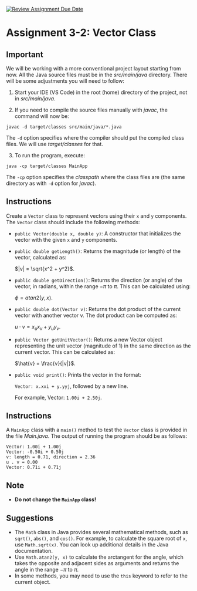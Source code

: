 [![Review Assignment Due Date](https://classroom.github.com/assets/deadline-readme-button-22041afd0340ce965d47ae6ef1cefeee28c7c493a6346c4f15d667ab976d596c.svg)](https://classroom.github.com/a/JKjrdkzW)
# Assignment 3-2: Vector Class

## Important

We will be working with a more conventional project layout starting from now. All the Java source files must be in the _src/main/java_ directory. There will be some adjustments you will need to follow:

1. Start your IDE (VS Code) in the root (home) directory of the project, not in _src/main/java_.

2. If you need to compile the source files manually with _javac_, the command will now be:

```
javac -d target/classes src/main/java/*.java
```

The `-d` option specifies where the compiler should put the compiled class files. We will use _target/classes_ for that.

3. To run the program, execute:

```
java -cp target/classes MainApp
```

The `-cp` option specifies the _classpath_ where the class files are (the same directory as with `-d` option for _javac_).

## Instructions

Create a `Vector` class to represent vectors using their `x` and `y` components. The `Vector` class should include the following methods:

- `public Vector(double x, double y)`: A constructor that initializes the vector with the given `x` and `y` components.

- `public double getLength()`: Returns the magnitude (or length) of the vector, calculated as:
  
  $|v| = \sqrt{x^2 + y^2}$.

- `public double getDirection()`: Returns the direction (or angle) of the vector, in radians, within the range $-\pi$ to $\pi$. This can be calculated using:

  $\phi = atan2(y, x)$.

- `public double dot(Vector v)`: Returns the dot product of the current vector with another vector v. The dot product can be computed as:

  $u \cdot v = x_u x_v + y_u y_v$.

- `public Vector getUnitVector()`: Returns a new Vector object representing the unit vector (magnitude of 1) in the same direction as the current vector. This can be calculated as:

  $\hat{v} = \frac{v}{|v|}$.

- `public void print()`: Prints the vector in the format:

  `Vector: x.xxi + y.yyj`, followed by a new line.

  For example, Vector: `1.00i + 2.50j`.

## Instructions

A `MainApp` class with a `main()` method to test the `Vector` class is provided in the file _Main.java_. The output of running the program should be as follows:

```
Vector: 1.00i + 1.00j
Vector: -0.50i + 0.50j
v: length = 0.71, direction = 2.36
u . v = 0.00
Vector: 0.71i + 0.71j
```

## Note

- **Do not change the `MainApp` class!**

## Suggestions

- The `Math` class in Java provides several mathematical methods, such as `sqrt()`, `abs()`, and `cos()`. For example, to calculate the square root of `x`, use `Math.sqrt(x)`. You can look up additional details in the Java documentation.
- Use `Math.atan2(y, x)` to calculate the arctangent for the angle, which takes the opposite and adjacent sides as arguments and returns the angle in the range $-\pi$ to $\pi$.
- In some methods, you may need to use the `this` keyword to refer to the current object.
